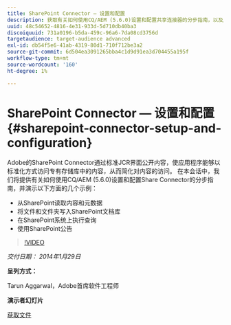```yaml
---
title: SharePoint Connector — 设置和配置
description: 获取有关如何使用CQ/AEM (5.6.0)设置和配置共享连接器的分步指南，以及几个示例的演示。 Adobe的SharePoint Connector通过标准JCR界面公开内容，使应用程序能够以标准化方式访问专有存储库中的内容，从而简化对内容的访问。
uuid: 48c54652-4816-4e31-933d-5d710db40ba3
discoiquuid: 731a0196-b5da-459c-96a6-7da08cd3756d
targetaudience: target-audience advanced
exl-id: db54f5e6-41ab-4319-80d1-710f712be3a2
source-git-commit: 6d504ea3091265bba4c1d9d91ea3d704455a195f
workflow-type: tm+mt
source-wordcount: '160'
ht-degree: 1%

---
```


# SharePoint Connector — 设置和配置{#sharepoint-connector-setup-and-configuration}

Adobe的SharePoint Connector通过标准JCR界面公开内容，使应用程序能够以标准化方式访问专有存储库中的内容，从而简化对内容的访问。 在本会话中，我们将提供有关如何使用CQ/AEM (5.6.0)设置和配置Share Connector的分步指南，并演示以下方面的几个示例：

* 从SharePoint读取内容和元数据
* 将文件和文件夹写入SharePoint文档库
* 在SharePoint系统上执行查询
* 使用SharePoint公告

>[!VIDEO](https://video.tv.adobe.com/v/19525/?quality=9)

*交付日期： 2014年1月29日*

**呈列方式：**

Tarun Aggarwal，Adobe首席软件工程师

**演示者幻灯片**

[获取文件](assets/cq-gems-sharepoint-connector.pdf)
<!--
[Get back to the Overview](https://helpx.adobe.com/experience-manager/kt/eseminars/gems/aem-index.html)
-->

